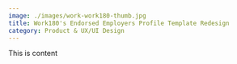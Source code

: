 ```yaml
---
image: ./images/work-work180-thumb.jpg
title: Work180's Endorsed Employers Profile Template Redesign
category: Product & UX/UI Design
---
```


This is content